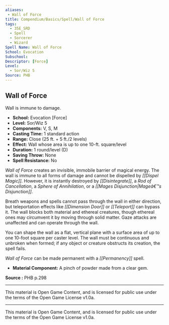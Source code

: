```yaml
---
aliases:
 - Wall of Force
title: Compendium/Basics/Spell/Wall of Force
tags:  
  - 35E_SRD  
  - Spell  
  - Sorcerer  
  - Wizard  
Spell Name: Wall of Force
School: Evocation
Subschool: 
Descriptor: [Force]
Level:  
  - Sor/Wiz 5  
Source: PHB
---
```


## Wall of Force

Wall is immune to damage.

- **School:** Evocation [Force]  
- **Level:** Sor/Wiz 5  
- **Components:** V, S, M  
- **Casting Time:** 1 standard action  
- **Range:** Close (25 ft. + 5 ft./2 levels)  
- **Effect:** Wall whose area is up to one 10-ft. square/level  
- **Duration:** 1 round/level (D)  
- **Saving Throw:** None  
- **Spell Resistance:** No  

*Wall of Force* creates an invisible, immobile barrier of magical energy. The wall is immune to all forms of damage and cannot be dispelled by *[[Dispel Magic]]*. However, it is instantly destroyed by *[[Disintegrate]]*, a *Rod of Cancellation*, a *Sphere of Annihilation*, or a *[[Mages Disjunction|Mageâ€™s Disjunction]]*.

Breath weapons and spells cannot pass through the wall in either direction, but teleportation effects like *[[Dimension Door]]* or *[[Teleport]]* can bypass it. The wall blocks both material and ethereal creatures, though ethereal ones may circumvent it by moving through solid matter. Gaze attacks are unaffected and can operate through the wall.

You can shape the wall as a flat, vertical plane with a surface area of up to one 10-foot square per caster level. The wall must be continuous and unbroken when formed; if any object or creature obstructs its creation, the spell fails.

*Wall of Force* can be made permanent with a *[[Permanency]]* spell.

- **Material Component:** A pinch of powder made from a clear gem.


**Source :** PHB p.298

---

This material is Open Game Content, and is licensed for public use under  
the terms of the Open Game License v1.0a.

---

This material is Open Game Content, and is licensed for public use under the terms of the Open Game License v1.0a.
